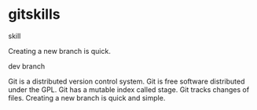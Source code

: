 # gitskills
skill

Creating a new branch is quick.

dev branch

Git is a distributed version control system.
Git is free software distributed under the GPL.
Git has a mutable index called stage.
Git tracks changes of files.
Creating a new branch is quick and simple.
